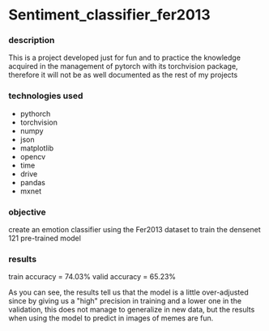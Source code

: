 # Sentiment_classifier_fer2013

### description

This is a project developed just for fun and to practice the knowledge acquired in the management of pytorch
with its torchvision package, therefore it will not be as well documented as the rest of my projects

### technologies used

* pythorch
* torchvision
* numpy
* json
* matplotlib
* opencv
* time
* drive
* pandas
* mxnet

### objective

create an emotion classifier using the Fer2013 dataset to train the densenet 121 pre-trained model


### results

train accuracy = 74.03%
valid accuracy = 65.23%

As you can see, the results tell us that the model is a little over-adjusted since by giving us a "high" precision in
training and a lower one in the validation, this does not manage to generalize in new data, but the results when using the model
to predict in images of memes are fun.

